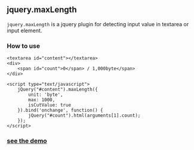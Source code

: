 ## jquery.maxLength

`jquery.maxLength` is a jquery plugin for detecting input value in textarea or input element.

### How to use

    <textarea id="content"></textarea>
	<div>
		<span id="count">0</span> / 1,000byte</span>
	</div>

	<script type="text/javascript">
		jQuery("#content").maxLength({
			unit: 'byte',
			max: 1000,
			isCutValue: true
		}).bind('onchange', function() {
			jQuery("#count").html(arguments[1].count);
		});
	</script>


### [see the demo](https://github.com/hidcliff/jquery-plugins/blob/master/maxLength/demo.html)
